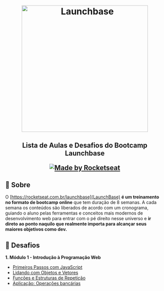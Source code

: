 <h1 align="center">
    <img alt="Launchbase" src="https://storage.googleapis.com/golden-wind/bootcamp-launchbase/logo.png" width="400px" />
</h1>

<h2 align="center">
  <p>Lista de Aulas e Desafios do Bootcamp Launchbase</p>
  <p align="center">
    <a href="https://rocketseat.com.br">
      <img alt="Made by Rocketseat" src="https://img.shields.io/badge/made%20by-Rocketseat-%23F8952D">
    </a>
  </p>
</h2>

## 🔖 Sobre

O [https://rocketseat.com.br/launchbase](LaunchBase) **é um treinamento no formato de bootcamp online** que tem duração de 8 semanas. A cada semana os conteúdos são liberados de acordo com um cronograma, guiando o aluno pelas ferramentas e conceitos mais modernos de desenvolvimento web para entrar com o pé direito nesse universo e **ir direto ao ponto naquilo que realmente importa para alcançar seus maiores objetivos como dev.**

## :rocket: Desafios

**1. Módulo 1 - Introdução à Programação Web**

- [Primeiros Passos com JavaScript](https://github.com/dauryellen/bootcamp-launchbase/tree/master/desafios/01-1-primeiros-passos-com-js)
- [Lidando com Objetos e Vetores](https://github.com/dauryellen/bootcamp-launchbase/tree/master/desafios/01-2-lidando-com-objetos-e-vetores)
- [Funções e Estruturas de Repetição](https://github.com/dauryellen/bootcamp-launchbase/tree/master/desafios/01-3-funcoes-e-estruturas-de-repeticao)
- [Aplicação: Operações bancárias](https://github.com/dauryellen/bootcamp-launchbase/tree/master/desafios/01-4-aplicacao-operacoes-bancarias)

